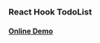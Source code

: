 ### React Hook TodoList

#### [Online Demo](https://jared-chen.com/sideProject/todolist/index.html)
